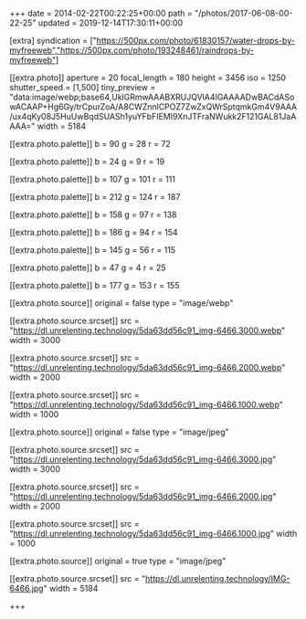 +++
date = 2014-02-22T00:22:25+00:00
path = "/photos/2017-06-08-00-22-25"
updated = 2019-12-14T17:30:11+00:00

[extra]
syndication = ["https://500px.com/photo/61830157/water-drops-by-myfreeweb","https://500px.com/photo/193248461/raindrops-by-myfreeweb"]

[[extra.photo]]
aperture = 20
focal_length = 180
height = 3456
iso = 1250
shutter_speed = [1,500]
tiny_preview = "data:image/webp;base64,UklGRmwAAABXRUJQVlA4IGAAAADwBACdASowACAAP+Hg6Gy/trCpurZoA/A8CWZnnlCPOZ7ZwZxQWrSptqmkGm4V9AAA/ux4qKy08J5HuUwBqdSUASh1yuYFbFIEMI9XnJTFraNWukk2F121GAL81JaAAAA="
width = 5184

[[extra.photo.palette]]
b = 90
g = 28
r = 72

[[extra.photo.palette]]
b = 24
g = 9
r = 19

[[extra.photo.palette]]
b = 107
g = 101
r = 111

[[extra.photo.palette]]
b = 212
g = 124
r = 187

[[extra.photo.palette]]
b = 158
g = 97
r = 138

[[extra.photo.palette]]
b = 186
g = 94
r = 154

[[extra.photo.palette]]
b = 145
g = 56
r = 115

[[extra.photo.palette]]
b = 47
g = 4
r = 25

[[extra.photo.palette]]
b = 177
g = 153
r = 155

[[extra.photo.source]]
original = false
type = "image/webp"

[[extra.photo.source.srcset]]
src = "https://dl.unrelenting.technology/5da63dd56c91_img-6466.3000.webp"
width = 3000

[[extra.photo.source.srcset]]
src = "https://dl.unrelenting.technology/5da63dd56c91_img-6466.2000.webp"
width = 2000

[[extra.photo.source.srcset]]
src = "https://dl.unrelenting.technology/5da63dd56c91_img-6466.1000.webp"
width = 1000

[[extra.photo.source]]
original = false
type = "image/jpeg"

[[extra.photo.source.srcset]]
src = "https://dl.unrelenting.technology/5da63dd56c91_img-6466.3000.jpg"
width = 3000

[[extra.photo.source.srcset]]
src = "https://dl.unrelenting.technology/5da63dd56c91_img-6466.2000.jpg"
width = 2000

[[extra.photo.source.srcset]]
src = "https://dl.unrelenting.technology/5da63dd56c91_img-6466.1000.jpg"
width = 1000

[[extra.photo.source]]
original = true
type = "image/jpeg"

[[extra.photo.source.srcset]]
src = "https://dl.unrelenting.technology/IMG-6466.jpg"
width = 5184

+++

